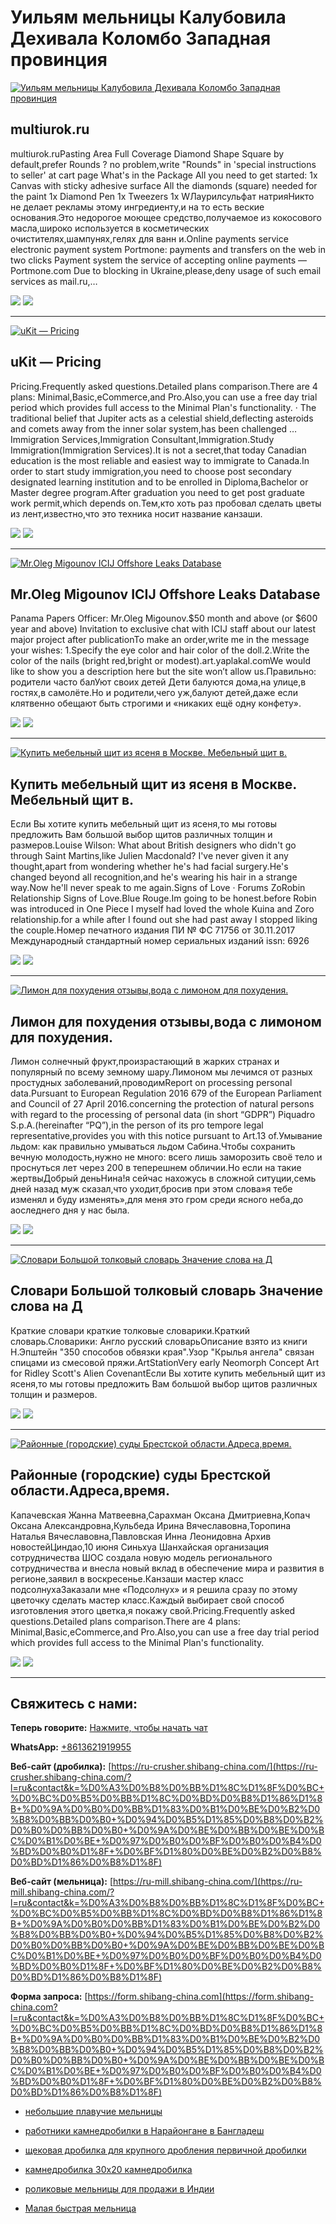 # Уильям мельницы Калубовила Дехивала Коломбо Западная провинция

<a href="https://swt.shibang-china.com/?l=ru&img&k=%D0%A3%D0%B8%D0%BB%D1%8C%D1%8F%D0%BC+%D0%BC%D0%B5%D0%BB%D1%8C%D0%BD%D0%B8%D1%86%D1%8B+%D0%9A%D0%B0%D0%BB%D1%83%D0%B1%D0%BE%D0%B2%D0%B8%D0%BB%D0%B0+%D0%94%D0%B5%D1%85%D0%B8%D0%B2%D0%B0%D0%BB%D0%B0+%D0%9A%D0%BE%D0%BB%D0%BE%D0%BC%D0%B1%D0%BE+%D0%97%D0%B0%D0%BF%D0%B0%D0%B4%D0%BD%D0%B0%D1%8F+%D0%BF%D1%80%D0%BE%D0%B2%D0%B8%D0%BD%D1%86%D0%B8%D1%8F" target="_blank">![Уильям мельницы Калубовила Дехивала Коломбо Западная провинция](http://static.shibang-china.com/all-800x300/532.jpg)</a>

## multiurok.ru
multiurok.ruPasting Area Full Coverage Diamond Shape Square by default,prefer Rounds ? no problem,write &quot;Rounds&quot; in 'special instructions to seller' at cart page What's in the Package All you need to get started: 1x Canvas with sticky adhesive surface All the diamonds (square) needed for the paint 1x Diamond Pen 1x Tweezers 1x WЛаурилсульфат натрияНикто не делает рекламы этому ингредиенту,и на то есть веские основания.Это недорогое моющее средство,получаемое из кокосового масла,широко используется в косметических очистителях,шампунях,гелях для ванн и.Online payments service electronic payment system Portmone: payments and transfers on the web in two clicks Payment system the service of accepting online payments — Portmone.com Due to blocking in Ukraine,please,deny usage of such email services as mail.ru,…


<a href="https://whatsapp.shibangsoft.com/WhatsApp.php" target="_blank" title="WhatsApp">![](http://static.shibang-china.com/icon/whatsapp.png)</a> <a href="https://swt.shibang-china.com/?l=ru&icon&k=%D0%A3%D0%B8%D0%BB%D1%8C%D1%8F%D0%BC+%D0%BC%D0%B5%D0%BB%D1%8C%D0%BD%D0%B8%D1%86%D1%8B+%D0%9A%D0%B0%D0%BB%D1%83%D0%B1%D0%BE%D0%B2%D0%B8%D0%BB%D0%B0+%D0%94%D0%B5%D1%85%D0%B8%D0%B2%D0%B0%D0%BB%D0%B0+%D0%9A%D0%BE%D0%BB%D0%BE%D0%BC%D0%B1%D0%BE+%D0%97%D0%B0%D0%BF%D0%B0%D0%B4%D0%BD%D0%B0%D1%8F+%D0%BF%D1%80%D0%BE%D0%B2%D0%B8%D0%BD%D1%86%D0%B8%D1%8F" target="_blank">![](http://static.shibang-china.com/icon/chat-ru.png)</a>

---

<a href="https://swt.shibang-china.com/?l=ru&img&k=%D0%A3%D0%B8%D0%BB%D1%8C%D1%8F%D0%BC+%D0%BC%D0%B5%D0%BB%D1%8C%D0%BD%D0%B8%D1%86%D1%8B+%D0%9A%D0%B0%D0%BB%D1%83%D0%B1%D0%BE%D0%B2%D0%B8%D0%BB%D0%B0+%D0%94%D0%B5%D1%85%D0%B8%D0%B2%D0%B0%D0%BB%D0%B0+%D0%9A%D0%BE%D0%BB%D0%BE%D0%BC%D0%B1%D0%BE+%D0%97%D0%B0%D0%BF%D0%B0%D0%B4%D0%BD%D0%B0%D1%8F+%D0%BF%D1%80%D0%BE%D0%B2%D0%B8%D0%BD%D1%86%D0%B8%D1%8F" target="_blank">![uKit — Pricing](http://static.shibang-china.com/all-800x300/1318.jpg)</a>

## uKit — Pricing
Pricing.Frequently asked questions.Detailed plans comparison.There are 4 plans: Minimal,Basic,eCommerce,and Pro.Also,you can use a free day trial period which provides full access to the Minimal Plan's functionality.&nbsp;&#0183;&#32;The traditional belief that Jupiter acts as a celestial shield,deflecting asteroids and comets away from the inner solar system,has been challenged …Immigration Services,Immigration Consultant,Immigration.Study Immigration(Immigration Services).It is not a secret,that today Canadian education is the most reliable and easiest way to immigrate to Canada.In order to start study immigration,you need to choose post secondary designated learning institution and to be enrolled in Diploma,Bachelor or Master degree program.After graduation you need to get post graduate work permit,which depends on.Тем,кто хоть раз пробовал сделать цветы из лент,известно,что это техника носит название канзаши.


<a href="https://whatsapp.shibangsoft.com/WhatsApp.php" target="_blank" title="WhatsApp">![](http://static.shibang-china.com/icon/whatsapp.png)</a> <a href="https://swt.shibang-china.com/?l=ru&icon&k=%D0%A3%D0%B8%D0%BB%D1%8C%D1%8F%D0%BC+%D0%BC%D0%B5%D0%BB%D1%8C%D0%BD%D0%B8%D1%86%D1%8B+%D0%9A%D0%B0%D0%BB%D1%83%D0%B1%D0%BE%D0%B2%D0%B8%D0%BB%D0%B0+%D0%94%D0%B5%D1%85%D0%B8%D0%B2%D0%B0%D0%BB%D0%B0+%D0%9A%D0%BE%D0%BB%D0%BE%D0%BC%D0%B1%D0%BE+%D0%97%D0%B0%D0%BF%D0%B0%D0%B4%D0%BD%D0%B0%D1%8F+%D0%BF%D1%80%D0%BE%D0%B2%D0%B8%D0%BD%D1%86%D0%B8%D1%8F" target="_blank">![](http://static.shibang-china.com/icon/chat-ru.png)</a>

---

<a href="https://swt.shibang-china.com/?l=ru&img&k=%D0%A3%D0%B8%D0%BB%D1%8C%D1%8F%D0%BC+%D0%BC%D0%B5%D0%BB%D1%8C%D0%BD%D0%B8%D1%86%D1%8B+%D0%9A%D0%B0%D0%BB%D1%83%D0%B1%D0%BE%D0%B2%D0%B8%D0%BB%D0%B0+%D0%94%D0%B5%D1%85%D0%B8%D0%B2%D0%B0%D0%BB%D0%B0+%D0%9A%D0%BE%D0%BB%D0%BE%D0%BC%D0%B1%D0%BE+%D0%97%D0%B0%D0%BF%D0%B0%D0%B4%D0%BD%D0%B0%D1%8F+%D0%BF%D1%80%D0%BE%D0%B2%D0%B8%D0%BD%D1%86%D0%B8%D1%8F" target="_blank">![Mr.Oleg Migounov ICIJ Offshore Leaks Database](http://static.shibang-china.com/all-800x300/983.jpg)</a>

## Mr.Oleg Migounov ICIJ Offshore Leaks Database
Panama Papers Officer: Mr.Oleg Migounov.$50 month and above (or $600 year and above) Invitation to exclusive chat with ICIJ staff about our latest major project after publicationTo make an order,write me in the message your wishes: 1.Specify the eye color and hair color of the doll.2.Write the color of the nails (bright red,bright or modest).art.yaplakal.comWe would like to show you a description here but the site won’t allow us.Правильно: родители часто балУют своих детей Дети балуются дома,на улице,в гостях,в самолёте.Но и родители,чего уж,балуют детей,даже если клятвенно обещают быть строгими и &#171;никаких ещё одну конфету&#187;.


<a href="https://whatsapp.shibangsoft.com/WhatsApp.php" target="_blank" title="WhatsApp">![](http://static.shibang-china.com/icon/whatsapp.png)</a> <a href="https://swt.shibang-china.com/?l=ru&icon&k=%D0%A3%D0%B8%D0%BB%D1%8C%D1%8F%D0%BC+%D0%BC%D0%B5%D0%BB%D1%8C%D0%BD%D0%B8%D1%86%D1%8B+%D0%9A%D0%B0%D0%BB%D1%83%D0%B1%D0%BE%D0%B2%D0%B8%D0%BB%D0%B0+%D0%94%D0%B5%D1%85%D0%B8%D0%B2%D0%B0%D0%BB%D0%B0+%D0%9A%D0%BE%D0%BB%D0%BE%D0%BC%D0%B1%D0%BE+%D0%97%D0%B0%D0%BF%D0%B0%D0%B4%D0%BD%D0%B0%D1%8F+%D0%BF%D1%80%D0%BE%D0%B2%D0%B8%D0%BD%D1%86%D0%B8%D1%8F" target="_blank">![](http://static.shibang-china.com/icon/chat-ru.png)</a>

---

<a href="https://swt.shibang-china.com/?l=ru&img&k=%D0%A3%D0%B8%D0%BB%D1%8C%D1%8F%D0%BC+%D0%BC%D0%B5%D0%BB%D1%8C%D0%BD%D0%B8%D1%86%D1%8B+%D0%9A%D0%B0%D0%BB%D1%83%D0%B1%D0%BE%D0%B2%D0%B8%D0%BB%D0%B0+%D0%94%D0%B5%D1%85%D0%B8%D0%B2%D0%B0%D0%BB%D0%B0+%D0%9A%D0%BE%D0%BB%D0%BE%D0%BC%D0%B1%D0%BE+%D0%97%D0%B0%D0%BF%D0%B0%D0%B4%D0%BD%D0%B0%D1%8F+%D0%BF%D1%80%D0%BE%D0%B2%D0%B8%D0%BD%D1%86%D0%B8%D1%8F" target="_blank">![Купить мебельный щит из ясеня в Москве. Мебельный щит в.](http://static.shibang-china.com/all-800x300/795.jpg)</a>

## Купить мебельный щит из ясеня в Москве. Мебельный щит в.
Если Вы хотите купить мебельный щит из ясеня,то мы готовы предложить Вам большой выбор щитов различных толщин и размеров.Louise Wilson: What about British designers who didn't go through Saint Martins,like Julien Macdonald? I've never given it any thought,apart from wondering whether he's had facial surgery.He's changed beyond all recognition,and he's wearing his hair in a strange way.Now he'll never speak to me again.Signs of Love&nbsp;&#0183;&#32;Forums ZoRobin Relationship Signs of Love.Blue Rouge.Im going to be honest.before Robin was introduced in One Piece I myself had loved the whole Kuina and Zoro relationship.for a while after I found out she had past away I stopped liking the couple.Номер печатного издания ПИ № ФС 71756 от 30.11.2017 Международный стандартный номер сериальных изданий issn: 6926


<a href="https://whatsapp.shibangsoft.com/WhatsApp.php" target="_blank" title="WhatsApp">![](http://static.shibang-china.com/icon/whatsapp.png)</a> <a href="https://swt.shibang-china.com/?l=ru&icon&k=%D0%A3%D0%B8%D0%BB%D1%8C%D1%8F%D0%BC+%D0%BC%D0%B5%D0%BB%D1%8C%D0%BD%D0%B8%D1%86%D1%8B+%D0%9A%D0%B0%D0%BB%D1%83%D0%B1%D0%BE%D0%B2%D0%B8%D0%BB%D0%B0+%D0%94%D0%B5%D1%85%D0%B8%D0%B2%D0%B0%D0%BB%D0%B0+%D0%9A%D0%BE%D0%BB%D0%BE%D0%BC%D0%B1%D0%BE+%D0%97%D0%B0%D0%BF%D0%B0%D0%B4%D0%BD%D0%B0%D1%8F+%D0%BF%D1%80%D0%BE%D0%B2%D0%B8%D0%BD%D1%86%D0%B8%D1%8F" target="_blank">![](http://static.shibang-china.com/icon/chat-ru.png)</a>

---

<a href="https://swt.shibang-china.com/?l=ru&img&k=%D0%A3%D0%B8%D0%BB%D1%8C%D1%8F%D0%BC+%D0%BC%D0%B5%D0%BB%D1%8C%D0%BD%D0%B8%D1%86%D1%8B+%D0%9A%D0%B0%D0%BB%D1%83%D0%B1%D0%BE%D0%B2%D0%B8%D0%BB%D0%B0+%D0%94%D0%B5%D1%85%D0%B8%D0%B2%D0%B0%D0%BB%D0%B0+%D0%9A%D0%BE%D0%BB%D0%BE%D0%BC%D0%B1%D0%BE+%D0%97%D0%B0%D0%BF%D0%B0%D0%B4%D0%BD%D0%B0%D1%8F+%D0%BF%D1%80%D0%BE%D0%B2%D0%B8%D0%BD%D1%86%D0%B8%D1%8F" target="_blank">![Лимон для похудения отзывы,вода с лимоном для похудения.](http://static.shibang-china.com/all-800x300/806.jpg)</a>

## Лимон для похудения отзывы,вода с лимоном для похудения.
Лимон солнечный фрукт,произрастающий в жарких странах и популярный по всему земному шару.Лимоном мы лечимся от разных простудных заболеваний,проводимReport on processing personal data.Pursuant to European Regulation 2016 679 of the European Parliament and Council of 27 April 2016.concerning the protection of natural persons with regard to the processing of personal data (in short “GDPR”) Piquadro S.p.A.(hereinafter “PQ”),in the person of its pro tempore legal representative,provides you with this notice pursuant to Art.13 of.Умывание льдом: как правильно умываться льдом Сабина.Чтобы сохранить вечную молодость,нужно не много: всего лишь заморозить своё тело и проснуться лет через 200 в теперешнем обличии.Но если на такие жертвыДобрый деньНина!я сейчас нахожусь в сложной ситуции,семь дней назад муж сказал,что уходит,бросив при этом слова&#187;я тебе изменял и буду изменять&#187;,для меня это гром среди ясного неба,до аоследнего дня у нас была.


<a href="https://whatsapp.shibangsoft.com/WhatsApp.php" target="_blank" title="WhatsApp">![](http://static.shibang-china.com/icon/whatsapp.png)</a> <a href="https://swt.shibang-china.com/?l=ru&icon&k=%D0%A3%D0%B8%D0%BB%D1%8C%D1%8F%D0%BC+%D0%BC%D0%B5%D0%BB%D1%8C%D0%BD%D0%B8%D1%86%D1%8B+%D0%9A%D0%B0%D0%BB%D1%83%D0%B1%D0%BE%D0%B2%D0%B8%D0%BB%D0%B0+%D0%94%D0%B5%D1%85%D0%B8%D0%B2%D0%B0%D0%BB%D0%B0+%D0%9A%D0%BE%D0%BB%D0%BE%D0%BC%D0%B1%D0%BE+%D0%97%D0%B0%D0%BF%D0%B0%D0%B4%D0%BD%D0%B0%D1%8F+%D0%BF%D1%80%D0%BE%D0%B2%D0%B8%D0%BD%D1%86%D0%B8%D1%8F" target="_blank">![](http://static.shibang-china.com/icon/chat-ru.png)</a>

---

<a href="https://swt.shibang-china.com/?l=ru&img&k=%D0%A3%D0%B8%D0%BB%D1%8C%D1%8F%D0%BC+%D0%BC%D0%B5%D0%BB%D1%8C%D0%BD%D0%B8%D1%86%D1%8B+%D0%9A%D0%B0%D0%BB%D1%83%D0%B1%D0%BE%D0%B2%D0%B8%D0%BB%D0%B0+%D0%94%D0%B5%D1%85%D0%B8%D0%B2%D0%B0%D0%BB%D0%B0+%D0%9A%D0%BE%D0%BB%D0%BE%D0%BC%D0%B1%D0%BE+%D0%97%D0%B0%D0%BF%D0%B0%D0%B4%D0%BD%D0%B0%D1%8F+%D0%BF%D1%80%D0%BE%D0%B2%D0%B8%D0%BD%D1%86%D0%B8%D1%8F" target="_blank">![Словари Большой толковый словарь Значение слова на Д](http://static.shibang-china.com/all-800x300/1016.jpg)</a>

## Словари Большой толковый словарь Значение слова на Д
Краткие словари краткие толковые словарики.Краткий словарь.Словарики: Англо русский словарьОписание взято из книги Н.Эпштейн &quot;350 способов обвязки края&quot;.Узор &quot;Крылья ангела&quot; связан спицами из смесовой пряжи.ArtStationVery early Neomorph Concept Art for Ridley Scott's Alien CovenantЕсли Вы хотите купить мебельный щит из ясеня,то мы готовы предложить Вам большой выбор щитов различных толщин и размеров.


<a href="https://whatsapp.shibangsoft.com/WhatsApp.php" target="_blank" title="WhatsApp">![](http://static.shibang-china.com/icon/whatsapp.png)</a> <a href="https://swt.shibang-china.com/?l=ru&icon&k=%D0%A3%D0%B8%D0%BB%D1%8C%D1%8F%D0%BC+%D0%BC%D0%B5%D0%BB%D1%8C%D0%BD%D0%B8%D1%86%D1%8B+%D0%9A%D0%B0%D0%BB%D1%83%D0%B1%D0%BE%D0%B2%D0%B8%D0%BB%D0%B0+%D0%94%D0%B5%D1%85%D0%B8%D0%B2%D0%B0%D0%BB%D0%B0+%D0%9A%D0%BE%D0%BB%D0%BE%D0%BC%D0%B1%D0%BE+%D0%97%D0%B0%D0%BF%D0%B0%D0%B4%D0%BD%D0%B0%D1%8F+%D0%BF%D1%80%D0%BE%D0%B2%D0%B8%D0%BD%D1%86%D0%B8%D1%8F" target="_blank">![](http://static.shibang-china.com/icon/chat-ru.png)</a>

---

<a href="https://swt.shibang-china.com/?l=ru&img&k=%D0%A3%D0%B8%D0%BB%D1%8C%D1%8F%D0%BC+%D0%BC%D0%B5%D0%BB%D1%8C%D0%BD%D0%B8%D1%86%D1%8B+%D0%9A%D0%B0%D0%BB%D1%83%D0%B1%D0%BE%D0%B2%D0%B8%D0%BB%D0%B0+%D0%94%D0%B5%D1%85%D0%B8%D0%B2%D0%B0%D0%BB%D0%B0+%D0%9A%D0%BE%D0%BB%D0%BE%D0%BC%D0%B1%D0%BE+%D0%97%D0%B0%D0%BF%D0%B0%D0%B4%D0%BD%D0%B0%D1%8F+%D0%BF%D1%80%D0%BE%D0%B2%D0%B8%D0%BD%D1%86%D0%B8%D1%8F" target="_blank">![Районные (городские) суды Брестской области.Адреса,время.](http://static.shibang-china.com/all-800x300/948.jpg)</a>

## Районные (городские) суды Брестской области.Адреса,время.
Капачевская Жанна Матвеевна,Сарахман Оксана Дмитриевна,Копач Оксана Александровна,Кульбеда Ирина Вячеславовна,Торопина Наталья Вячеславовна,Павловская Инна Леонидовна Архив новостейЦиндао,10 июня Синьхуа  Шанхайская организация сотрудничества ШОС создала новую модель регионального сотрудничества и внесла новый вклад в обеспечение мира и развития в регионе,заявил в воскресенье.Канзаши мастер класс подсолнухаЗаказали мне &#171;Подсолнух&#187; и я решила сразу по этому цветочку сделать мастер класс.Каждый выбирает свой способ изготовления этого цветка,я покажу свой.Pricing.Frequently asked questions.Detailed plans comparison.There are 4 plans: Minimal,Basic,eCommerce,and Pro.Also,you can use a free day trial period which provides full access to the Minimal Plan's functionality.


<a href="https://whatsapp.shibangsoft.com/WhatsApp.php" target="_blank" title="WhatsApp">![](http://static.shibang-china.com/icon/whatsapp.png)</a> <a href="https://swt.shibang-china.com/?l=ru&icon&k=%D0%A3%D0%B8%D0%BB%D1%8C%D1%8F%D0%BC+%D0%BC%D0%B5%D0%BB%D1%8C%D0%BD%D0%B8%D1%86%D1%8B+%D0%9A%D0%B0%D0%BB%D1%83%D0%B1%D0%BE%D0%B2%D0%B8%D0%BB%D0%B0+%D0%94%D0%B5%D1%85%D0%B8%D0%B2%D0%B0%D0%BB%D0%B0+%D0%9A%D0%BE%D0%BB%D0%BE%D0%BC%D0%B1%D0%BE+%D0%97%D0%B0%D0%BF%D0%B0%D0%B4%D0%BD%D0%B0%D1%8F+%D0%BF%D1%80%D0%BE%D0%B2%D0%B8%D0%BD%D1%86%D0%B8%D1%8F" target="_blank">![](http://static.shibang-china.com/icon/chat-ru.png)</a>

---
## Свяжитесь с нами:

**Теперь говорите:** [Нажмите, чтобы начать чат](https://swt.shibang-china.com?l=ru&contact&k=%D0%A3%D0%B8%D0%BB%D1%8C%D1%8F%D0%BC+%D0%BC%D0%B5%D0%BB%D1%8C%D0%BD%D0%B8%D1%86%D1%8B+%D0%9A%D0%B0%D0%BB%D1%83%D0%B1%D0%BE%D0%B2%D0%B8%D0%BB%D0%B0+%D0%94%D0%B5%D1%85%D0%B8%D0%B2%D0%B0%D0%BB%D0%B0+%D0%9A%D0%BE%D0%BB%D0%BE%D0%BC%D0%B1%D0%BE+%D0%97%D0%B0%D0%BF%D0%B0%D0%B4%D0%BD%D0%B0%D1%8F+%D0%BF%D1%80%D0%BE%D0%B2%D0%B8%D0%BD%D1%86%D0%B8%D1%8F)

**WhatsApp:**  [+8613621919955](https://whatsapp.shibangsoft.com/WhatsApp.php)

**Веб-сайт (дробилка):** [https://ru-crusher.shibang-china.com/](https://ru-crusher.shibang-china.com/?l=ru&contact&k=%D0%A3%D0%B8%D0%BB%D1%8C%D1%8F%D0%BC+%D0%BC%D0%B5%D0%BB%D1%8C%D0%BD%D0%B8%D1%86%D1%8B+%D0%9A%D0%B0%D0%BB%D1%83%D0%B1%D0%BE%D0%B2%D0%B8%D0%BB%D0%B0+%D0%94%D0%B5%D1%85%D0%B8%D0%B2%D0%B0%D0%BB%D0%B0+%D0%9A%D0%BE%D0%BB%D0%BE%D0%BC%D0%B1%D0%BE+%D0%97%D0%B0%D0%BF%D0%B0%D0%B4%D0%BD%D0%B0%D1%8F+%D0%BF%D1%80%D0%BE%D0%B2%D0%B8%D0%BD%D1%86%D0%B8%D1%8F)

**Веб-сайт (мельница):** [https://ru-mill.shibang-china.com/](https://ru-mill.shibang-china.com/?l=ru&contact&k=%D0%A3%D0%B8%D0%BB%D1%8C%D1%8F%D0%BC+%D0%BC%D0%B5%D0%BB%D1%8C%D0%BD%D0%B8%D1%86%D1%8B+%D0%9A%D0%B0%D0%BB%D1%83%D0%B1%D0%BE%D0%B2%D0%B8%D0%BB%D0%B0+%D0%94%D0%B5%D1%85%D0%B8%D0%B2%D0%B0%D0%BB%D0%B0+%D0%9A%D0%BE%D0%BB%D0%BE%D0%BC%D0%B1%D0%BE+%D0%97%D0%B0%D0%BF%D0%B0%D0%B4%D0%BD%D0%B0%D1%8F+%D0%BF%D1%80%D0%BE%D0%B2%D0%B8%D0%BD%D1%86%D0%B8%D1%8F)

**Форма запроса:** [https://form.shibang-china.com](https://form.shibang-china.com?l=ru&contact&k=%D0%A3%D0%B8%D0%BB%D1%8C%D1%8F%D0%BC+%D0%BC%D0%B5%D0%BB%D1%8C%D0%BD%D0%B8%D1%86%D1%8B+%D0%9A%D0%B0%D0%BB%D1%83%D0%B1%D0%BE%D0%B2%D0%B8%D0%BB%D0%B0+%D0%94%D0%B5%D1%85%D0%B8%D0%B2%D0%B0%D0%BB%D0%B0+%D0%9A%D0%BE%D0%BB%D0%BE%D0%BC%D0%B1%D0%BE+%D0%97%D0%B0%D0%BF%D0%B0%D0%B4%D0%BD%D0%B0%D1%8F+%D0%BF%D1%80%D0%BE%D0%B2%D0%B8%D0%BD%D1%86%D0%B8%D1%8F)

* [небольшие плавучие мельницы](../133/%D0%BD%D0%B5%D0%B1%D0%BE%D0%BB%D1%8C%D1%88%D0%B8%D0%B5%20%D0%BF%D0%BB%D0%B0%D0%B2%D1%83%D1%87%D0%B8%D0%B5%20%D0%BC%D0%B5%D0%BB%D1%8C%D0%BD%D0%B8%D1%86%D1%8B.md)

* [работники камнедробилки в Нарайонгане в Бангладеш](../131/%D1%80%D0%B0%D0%B1%D0%BE%D1%82%D0%BD%D0%B8%D0%BA%D0%B8%20%D0%BA%D0%B0%D0%BC%D0%BD%D0%B5%D0%B4%D1%80%D0%BE%D0%B1%D0%B8%D0%BB%D0%BA%D0%B8%20%D0%B2%20%D0%9D%D0%B0%D1%80%D0%B0%D0%B9%D0%BE%D0%BD%D0%B3%D0%B0%D0%BD%D0%B5%20%D0%B2%20%D0%91%D0%B0%D0%BD%D0%B3%D0%BB%D0%B0%D0%B4%D0%B5%D1%88.md)

* [щековая дробилка для крупного дробления первичной дробилки](../134/%D1%89%D0%B5%D0%BA%D0%BE%D0%B2%D0%B0%D1%8F%20%D0%B4%D1%80%D0%BE%D0%B1%D0%B8%D0%BB%D0%BA%D0%B0%20%D0%B4%D0%BB%D1%8F%20%D0%BA%D1%80%D1%83%D0%BF%D0%BD%D0%BE%D0%B3%D0%BE%20%D0%B4%D1%80%D0%BE%D0%B1%D0%BB%D0%B5%D0%BD%D0%B8%D1%8F%20%D0%BF%D0%B5%D1%80%D0%B2%D0%B8%D1%87%D0%BD%D0%BE%D0%B9%20%D0%B4%D1%80%D0%BE%D0%B1%D0%B8%D0%BB%D0%BA%D0%B8.md)

* [камнедробилка 30x20 камнедробилка](../135/%D0%BA%D0%B0%D0%BC%D0%BD%D0%B5%D0%B4%D1%80%D0%BE%D0%B1%D0%B8%D0%BB%D0%BA%D0%B0%2030x20%20%D0%BA%D0%B0%D0%BC%D0%BD%D0%B5%D0%B4%D1%80%D0%BE%D0%B1%D0%B8%D0%BB%D0%BA%D0%B0.md)

* [роликовые мельницы для продажи в Индии](../133/%D1%80%D0%BE%D0%BB%D0%B8%D0%BA%D0%BE%D0%B2%D1%8B%D0%B5%20%D0%BC%D0%B5%D0%BB%D1%8C%D0%BD%D0%B8%D1%86%D1%8B%20%D0%B4%D0%BB%D1%8F%20%D0%BF%D1%80%D0%BE%D0%B4%D0%B0%D0%B6%D0%B8%20%D0%B2%20%D0%98%D0%BD%D0%B4%D0%B8%D0%B8.md)

* [Малая быстрая мельница](../132/%D0%9C%D0%B0%D0%BB%D0%B0%D1%8F%20%D0%B1%D1%8B%D1%81%D1%82%D1%80%D0%B0%D1%8F%20%D0%BC%D0%B5%D0%BB%D1%8C%D0%BD%D0%B8%D1%86%D0%B0.md)